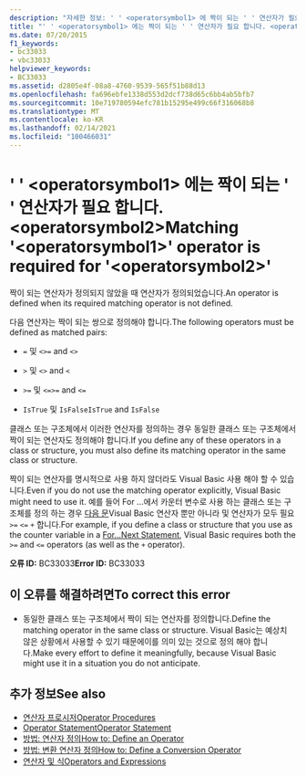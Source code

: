 ```yaml
---
description: "자세한 정보: ' ' <operatorsymbol1> 에 짝이 되는 ' ' 연산자가 필요 합니다. <operatorsymbol2>"
title: "' ' <operatorsymbol1> 에는 짝이 되는 ' ' 연산자가 필요 합니다. <operatorsymbol2>"
ms.date: 07/20/2015
f1_keywords:
- bc33033
- vbc33033
helpviewer_keywords:
- BC33033
ms.assetid: d2805e4f-08a8-4760-9539-565f51b88d13
ms.openlocfilehash: fa696ebfe1338d553d2dcf738d65c6bb4ab5bfb7
ms.sourcegitcommit: 10e719780594efc781b15295e499c66f316068b8
ms.translationtype: MT
ms.contentlocale: ko-KR
ms.lasthandoff: 02/14/2021
ms.locfileid: "100466031"
---
```

# <a name="matching-operatorsymbol1-operator-is-required-for-operatorsymbol2"></a><span data-ttu-id="77414-103">' ' \<operatorsymbol1> 에는 짝이 되는 ' ' 연산자가 필요 합니다. \<operatorsymbol2></span><span class="sxs-lookup"><span data-stu-id="77414-103">Matching '\<operatorsymbol1>' operator is required for '\<operatorsymbol2>'</span></span>

<span data-ttu-id="77414-104">짝이 되는 연산자가 정의되지 않았을 때 연산자가 정의되었습니다.</span><span class="sxs-lookup"><span data-stu-id="77414-104">An operator is defined when its required matching operator is not defined.</span></span>  
  
 <span data-ttu-id="77414-105">다음 연산자는 짝이 되는 쌍으로 정의해야 합니다.</span><span class="sxs-lookup"><span data-stu-id="77414-105">The following operators must be defined as matched pairs:</span></span>  
  
- <span data-ttu-id="77414-106">`=` 및 `<>`</span><span class="sxs-lookup"><span data-stu-id="77414-106">`=` and `<>`</span></span>  
  
- <span data-ttu-id="77414-107">`>` 및 `<`</span><span class="sxs-lookup"><span data-stu-id="77414-107">`>` and `<`</span></span>  
  
- <span data-ttu-id="77414-108">`>=` 및 `<=`</span><span class="sxs-lookup"><span data-stu-id="77414-108">`>=` and `<=`</span></span>  
  
- <span data-ttu-id="77414-109">`IsTrue` 및 `IsFalse`</span><span class="sxs-lookup"><span data-stu-id="77414-109">`IsTrue` and `IsFalse`</span></span>  
  
 <span data-ttu-id="77414-110">클래스 또는 구조체에서 이러한 연산자를 정의하는 경우 동일한 클래스 또는 구조체에서 짝이 되는 연산자도 정의해야 합니다.</span><span class="sxs-lookup"><span data-stu-id="77414-110">If you define any of these operators in a class or structure, you must also define its matching operator in the same class or structure.</span></span>  
  
 <span data-ttu-id="77414-111">짝이 되는 연산자를 명시적으로 사용 하지 않더라도 Visual Basic 사용 해야 할 수 있습니다.</span><span class="sxs-lookup"><span data-stu-id="77414-111">Even if you do not use the matching operator explicitly, Visual Basic might need to use it.</span></span> <span data-ttu-id="77414-112">예를 들어 For ...에서 카운터 변수로 사용 하는 클래스 또는 구조체를 정의 하는 경우 [ 다음 문](../language-reference/statements/for-next-statement.md)Visual Basic 연산자 뿐만 아니라 및 연산자가 모두 필요 `>=` `<=` `+` 합니다.</span><span class="sxs-lookup"><span data-stu-id="77414-112">For example, if you define a class or structure that you use as the counter variable in a [For...Next Statement](../language-reference/statements/for-next-statement.md), Visual Basic requires both the `>=` and `<=` operators (as well as the `+` operator).</span></span>  
  
 <span data-ttu-id="77414-113">**오류 ID:** BC33033</span><span class="sxs-lookup"><span data-stu-id="77414-113">**Error ID:** BC33033</span></span>  
  
## <a name="to-correct-this-error"></a><span data-ttu-id="77414-114">이 오류를 해결하려면</span><span class="sxs-lookup"><span data-stu-id="77414-114">To correct this error</span></span>  
  
- <span data-ttu-id="77414-115">동일한 클래스 또는 구조체에서 짝이 되는 연산자를 정의합니다.</span><span class="sxs-lookup"><span data-stu-id="77414-115">Define the matching operator in the same class or structure.</span></span> <span data-ttu-id="77414-116">Visual Basic는 예상치 않은 상황에서 사용할 수 있기 때문에이를 의미 있는 것으로 정의 해야 합니다.</span><span class="sxs-lookup"><span data-stu-id="77414-116">Make every effort to define it meaningfully, because Visual Basic might use it in a situation you do not anticipate.</span></span>  
  
## <a name="see-also"></a><span data-ttu-id="77414-117">추가 정보</span><span class="sxs-lookup"><span data-stu-id="77414-117">See also</span></span>

- [<span data-ttu-id="77414-118">연산자 프로시저</span><span class="sxs-lookup"><span data-stu-id="77414-118">Operator Procedures</span></span>](../programming-guide/language-features/procedures/operator-procedures.md)
- [<span data-ttu-id="77414-119">Operator Statement</span><span class="sxs-lookup"><span data-stu-id="77414-119">Operator Statement</span></span>](../language-reference/statements/operator-statement.md)
- [<span data-ttu-id="77414-120">방법: 연산자 정의</span><span class="sxs-lookup"><span data-stu-id="77414-120">How to: Define an Operator</span></span>](../programming-guide/language-features/procedures/how-to-define-an-operator.md)
- [<span data-ttu-id="77414-121">방법: 변환 연산자 정의</span><span class="sxs-lookup"><span data-stu-id="77414-121">How to: Define a Conversion Operator</span></span>](../programming-guide/language-features/procedures/how-to-define-a-conversion-operator.md)
- [<span data-ttu-id="77414-122">연산자 및 식</span><span class="sxs-lookup"><span data-stu-id="77414-122">Operators and Expressions</span></span>](../programming-guide/language-features/operators-and-expressions/index.md)
